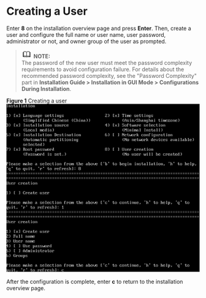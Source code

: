 # Creating a User<a name="EN-US_TOPIC_0214071114"></a>

Enter  **8**  on the installation overview page and press  **Enter**. Then, create a user and configure the full name or user name, user password, administrator or not, and owner group of the user as prompted.

>![](./public_sys-resources/icon-note.gif) **NOTE:**   
>The password of the new user must meet the password complexity requirements to avoid configuration failure. For details about the recommended password complexity, see the "Password Complexity" part in  **Installation Guide \> Installation in GUI Mode \> Configurations During Installation**.  

**Figure  1**  Creating a user<a name="en-us_topic_0155778954_en-us_topic_0151920811_f125c609b7ef6419a8b412d185f727a6b"></a>  
![](./figures/creating-a-user-1.png "creating-a-user-1")

After the configuration is complete, enter  **c**  to return to the installation overview page.

